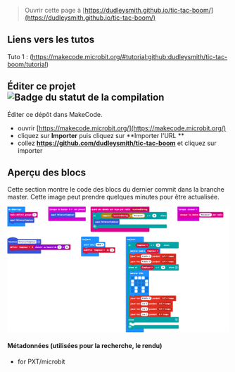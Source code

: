 
> Ouvrir cette page à [https://dudleysmith.github.io/tic-tac-boom/](https://dudleysmith.github.io/tic-tac-boom/)

## Liens vers les tutos
Tuto 1 : (https://makecode.microbit.org/#tutorial:github:dudleysmith/tic-tac-boom/tutorial)

## Éditer ce projet ![Badge du statut de la compilation](https://github.com/dudleysmith/tic-tac-boom/workflows/MakeCode/badge.svg)
Éditer ce dépôt dans MakeCode.

* ouvrir [https://makecode.microbit.org/](https://makecode.microbit.org/)
* cliquez sur **Importer** puis cliquez sur **Importer l'URL **
* collez **https://github.com/dudleysmith/tic-tac-boom** et cliquez sur importer



## Aperçu des blocs
Cette section montre le code des blocs du dernier commit dans la branche master.
Cette image peut prendre quelques minutes pour être actualisée.

![Un rendu de la vue des blocs](https://github.com/dudleysmith/tic-tac-boom/raw/master/.github/makecode/blocks.png)

#### Métadonnées (utilisées pour la recherche, le rendu)

* for PXT/microbit
<script src="https://makecode.com/gh-pages-embed.js"></script><script>makeCodeRender("{{ site.makecode.home_url }}", "{{ site.github.owner_name }}/{{ site.github.repository_name }}");</script>
